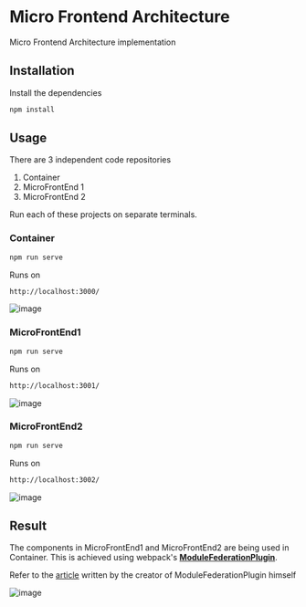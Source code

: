 # Micro Frontend Architecture

Micro Frontend Architecture implementation

## Installation

Install the dependencies

```bash
npm install
```

## Usage

There are 3 independent code repositories
1. Container
2. MicroFrontEnd 1
3. MicroFrontEnd 2

Run each of these projects on separate terminals.

### Container
```bash
npm run serve
```
Runs on
```bash
http://localhost:3000/
```

![image](https://user-images.githubusercontent.com/35251709/118372908-80e1b500-b5d1-11eb-831f-7a03f19b1f56.png)


### MicroFrontEnd1
```bash
npm run serve
```
Runs on
```bash
http://localhost:3001/
```

![image](https://user-images.githubusercontent.com/35251709/118372877-4a0b9f00-b5d1-11eb-9e42-c149bbae6373.png)


### MicroFrontEnd2
```bash
npm run serve
```
Runs on
```bash
http://localhost:3002/
```

![image](https://user-images.githubusercontent.com/35251709/118372906-758e8980-b5d1-11eb-80a8-8fa89a32a818.png)


## Result
The components in MicroFrontEnd1 and MicroFrontEnd2 are being used in Container. This is achieved using webpack's [**ModuleFederationPlugin**](https://webpack.js.org/concepts/module-federation/).

Refer to the [article](https://medium.com/swlh/webpack-5-module-federation-a-game-changer-to-javascript-architecture-bcdd30e02669) written by the creator of ModuleFederationPlugin himself

![image](https://user-images.githubusercontent.com/35251709/118372913-8a6b1d00-b5d1-11eb-9af4-a8a1f18a8893.png)



